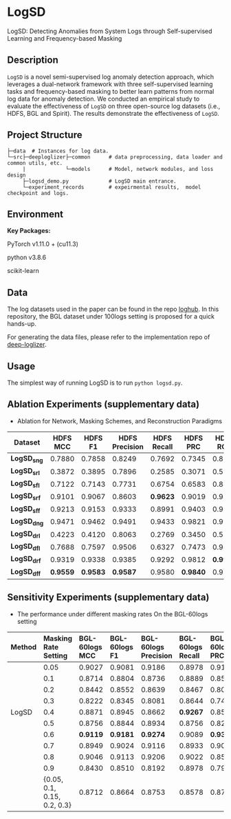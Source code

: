 # LogSD
LogSD: Detecting Anomalies from System Logs through Self-supervised Learning and Frequency-based Masking

## Description

`LogSD` is a novel semi-supervised log anomaly detection approach, which leverages a dual-network framework with three self-supervised learning tasks and frequency-based masking to better learn patterns from normal log data for anomaly detection. 
We conducted an empirical study to evaluate the effectiveness of `LogSD` on three open-source log datasets (i.e., HDFS, BGL and Spirit). The results demonstrate the effectiveness of `LogSD`. 

## Project Structure

```
├─data  # Instances for log data.
└─src├─deeploglizer├─common      # data preprocessing, data loader and common utils, etc.
     |             └─models      # Model, network modules, and loss design 
     ├─logsd_demo.py             # LogSD main entrance.     
     └─experiment_records        # expeirmental results,  model checkpoint and logs.        

```

## Environment

**Key Packages:**

PyTorch v1.11.0 + (cu11.3)

python v3.8.6

scikit-learn


## Data

The log datasets used in the paper can be found in the repo [loghub](https://github.com/logpai/loghub).
In this repository, the BGL dataset under 100logs setting is proposed for a quick hands-up.

For generating the data files, please refer to the implementation repo of [deep-loglizer](https://github.com/logpai/deep-loglizer).


## Usage

The simplest way of running LogSD is to run `python logsd.py`.


## Ablation Experiments (supplementary data)

- Ablation for Network, Masking Schemes, and Reconstruction Paradigms

|    Dataset       | HDFS MCC         | HDFS F1    | HDFS Precision | HDFS Recall | HDFS PRC   | HDFS ROC   | BGL MCC        | BGL<br>F1    | BGL Precision | BGL Recall | BGL PRC   | BGL ROC   | Spirit MCC        | Spirit F1      | Spirit Precision | Spirit Recall | Spirit PRC   | Spirit ROC   |
|------------------|------------|-------|-----------------|--------|-------|-------|------------|-------|-----------------|--------|-------|-------|------------|---------|-----------------|--------|-------|-------|
| **LogSD<sub>sng</sub>** | 0.7880   | 0.7858     | 0.8249 | 0.7692          | 0.7345  | 0.8793   | 0.9126  | 0.9152 | 0.9483         | 0.8915  | 0.9474  | 0.9935  | 0.7801     | 0.7949    | 0.6758            | 0.9650  | 0.7074     | 0.9781     |
| **LogSD<sub>srl</sub>** | 0.3872   | 0.3895     | 0.7896 | 0.2585          | 0.3071  | 0.5999   | 0.8357  | 0.8226 | 0.8833         | 0.7726  | 0.8336  | 0.9209  | 0.3335     | 0.3340    | 0.3821            | 0.3024  | 0.2590     | 0.6771     |
| **LogSD<sub>sfl</sub>** | 0.7122   | 0.7143     | 0.7731 | 0.6754          | 0.6583  | 0.8468   | 0.9095  | 0.8939 | 0.9074         | 0.8837  | 0.9377  | 0.9921  | 0.8769     | 0.8846    | 0.8761            | 0.8932  | **0.7731**     | 0.9634     |
| **LogSD<sub>srf</sub>** | 0.9101   | 0.9067     | 0.8603 | **0.9623**      | 0.9019  | 0.9977   | 0.9264  | 0.9339 | 0.9306         | 0.9380  | 0.9616  | 0.9965  | 0.8032     | 0.8012    | 0.6977            | 0.9438  | 0.7055     | 0.9824     |
| **LogSD<sub>sff</sub>** | 0.9213   | 0.9153     | 0.9333 | 0.8991          | 0.9403  | 0.9954   | **0.9596**  | 0.9534 | 0.9244         | **0.9871**  | 0.9644  | 0.9977  | 0.8930     | 0.8921    | 0.8116            | **0.9902**  | 0.7509     | 0.9837     |
| **LogSD<sub>dng</sub>** | 0.9471   | 0.9462     | 0.9491 | 0.9433          | 0.9821  | 0.9995   | 0.9384  | 0.9366 | 0.9335         | 0.9406  | 0.9489  | 0.9905  | 0.8913     | 0.8936    | 0.8367            | 0.9625  | 0.7343     | 0.9925     |
| **LogSD<sub>drl</sub>** | 0.4223   | 0.4120     | 0.8063 | 0.2769          | 0.3450  | 0.5979   | 0.8382  | 0.8371 | 0.8904         | 0.7933  | 0.8631  | 0.9515  | 0.3577     | 0.3420    | 0.3431            | 0.3456  | 0.2669     | 0.7270     |
| **LogSD<sub>dfl</sub>** | 0.7688   | 0.7597     | 0.9506 | 0.6327          | 0.7473  | 0.9458   | 0.9418  | 0.9281 | 0.9392         | 0.9173  | 0.9489  | 0.9905  | 0.8812     | 0.8886    | **0.8801**            | 0.8973  | 0.7368     | 0.9833     |
| **LogSD<sub>drf</sub>** | 0.9319   | 0.9338     | 0.9385 | 0.9292          | 0.9812  | **0.9995**   | 0.9329  | 0.9498 | 0.9470         | 0.9535  | 0.9697  | 0.9974  | 0.8807     | 0.8911    | 0.8100            | 0.9902  | 0.6930     | 0.9914     |
| **LogSD<sub>dff</sub>** | **0.9559**   | **0.9583**  | **0.9587**          | 0.9580      | **0.9840**   | 0.9993   | 0.9483  | **0.9627** | **0.9600**         | 0.9664     | **0.9716**  | **0.9977**  | **0.8954**     | **0.8957**    | 0.8386            | 0.9650        |  0.7346   | **0.9927**  |

## Sensitivity Experiments (supplementary data)
- The performance under different masking rates On the BGL-60logs setting

| Method |Masking Rate <br> Setting |BGL-60logs <br> MCC|BGL-60logs <br> F1 |BGL-60logs <br> Precision|BGL-60logs <br> Recall |BGL-60logs <br> PRC |BGL-60logs <br> ROC |
|--------|:---------------------- |:--------------|:-------------- |:--------------|:------------- |:-------------- |:------------- |
| &nbsp; | 0.05                  |0.9027| 0.9081        |0.9186|  0.8978       | 0.9124 | 0.9947 |
| &nbsp; | 0.1                   |0.8714| 0.8804        |0.8736|  0.8889       | 0.8563 | 0.9902 |
| &nbsp; | 0.2                   |0.8442| 0.8552        |0.8639|  0.8467       | 0.8092 | 0.9880 |
| &nbsp; | 0.3                   |0.8222| 0.8345        |0.8081|  0.8644       | 0.7431 | 0.9870 |
| LogSD  | 0.4                   |0.8871| 0.8945        |0.8662|  **0.9267**   | 0.8500 | 0.9922 |
| &nbsp; | 0.5                   |0.8756| 0.8844        |0.8934|  0.8756       | 0.8271 | 0.9911 |
| &nbsp; | 0.6                   |**0.9119**| **0.9181**|**0.9274**|  0.9089   | **0.9301** | **0.9948** |
| &nbsp; | 0.7                   |0.8949| 0.9024        |0.9116|  0.8933       | 0.9078 | 0.9938 |
| &nbsp; | 0.8                   |0.9046| 0.9113        |0.9206|  0.9022       | 0.8532 | 0.9920 |
| &nbsp; | 0.9                   |0.8430| 0.8510        |0.8192|  0.8978       | 0.7955 | 0.9867 |
| &nbsp; | {0.05, 0.1, 0.15, 0.2, 0.3} |0.8712| 0.8664  |0.8753|  0.8578       | 0.8736 | 0.9911 |
